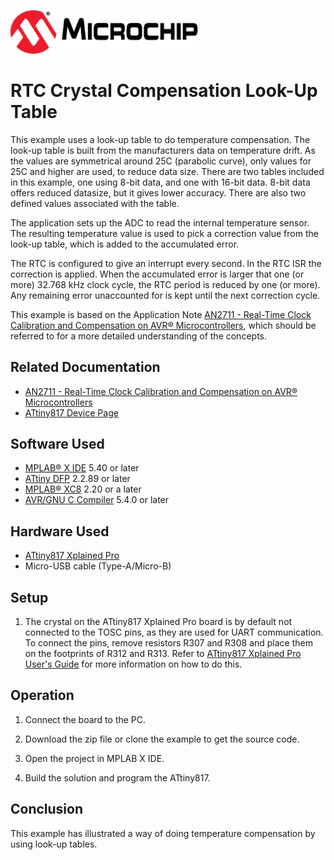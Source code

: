 <!-- Please do not change this html logo with link -->
<a href="https://www.microchip.com" rel="nofollow"><img src="images/microchip.png" alt="MCHP" width="300"/></a>

# RTC Crystal Compensation Look-Up Table

This example uses a look-up table to do temperature compensation. The look-up table is built from the manufacturers data on temperature drift. As the values are symmetrical around 25C (parabolic curve), only values for 25C and higher are used, to reduce data size. There are two tables included in this example, one using 8-bit data, and one with 16-bit data. 8-bit data offers reduced datasize, but it gives lower accuracy. There are also two defined values associated with the table.

The application sets up the ADC to read the internal temperature sensor. The resulting temperature value is used to pick a correction value from the look-up table, which is added to the accumulated error.

The RTC is configured to give an interrupt every second. In the RTC ISR the correction is applied. When the accumulated error is larger that one (or more) 32.768 kHz clock cycle, the RTC period is reduced by one (or more). Any remaining error unaccounted for is kept until the next correction cycle.

This example is based on the Application Note [AN2711 - Real-Time Clock Calibration and Compensation on AVR® Microcontrollers](https://www.microchip.com/DS00002711), which should be referred to for a more detailed understanding of the concepts.

## Related Documentation

- [AN2711 - Real-Time Clock Calibration and Compensation on AVR® Microcontrollers](https://www.microchip.com/DS00002711)
- [ATtiny817 Device Page](https://www.microchip.com/wwwproducts/en/ATTINY817)

## Software Used

- [MPLAB® X IDE](http://www.microchip.com/mplab/mplab-x-ide) 5.40 or later
- [ATtiny DFP](http://packs.download.atmel.com/) 2.2.89 or later
- [MPLAB® XC8](http://www.microchip.com/mplab/compilers) 2.20 or a later
- [AVR/GNU C Compiler](https://www.microchip.com/mplab/avr-support/avr-and-arm-toolchains-c-compilers) 5.4.0 or later


## Hardware Used

- [ATtiny817 Xplained Pro](https://www.microchip.com/DevelopmentTools/ProductDetails/attiny817-xpro)
- Micro-USB cable (Type-A/Micro-B)

## Setup

1. The crystal on the ATtiny817 Xplained Pro board is by default not connected to the TOSC pins, as they are used for UART communication. To connect the pins, remove resistors R307 and R308 and place them on the footprints of R312 and R313. Refer to [ATtiny817 Xplained Pro User's Guide](https://www.microchip.com/DS50002684) for more information on how to do this.

## Operation

1. Connect the board to the PC.

2. Download the zip file or clone the example to get the source code.

3. Open the project in MPLAB X IDE.

4. Build the solution and program the ATtiny817.

## Conclusion

This example has illustrated a way of doing temperature compensation by using look-up tables.